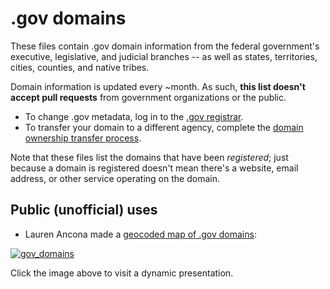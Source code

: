 # .gov domains

These files contain .gov domain information from the federal government's executive, legislative, and judicial branches -- as well as states, territories, cities, counties, and native tribes.

Domain information is updated every ~month. As such, **this list doesn't accept pull requests** from government organizations or the public. 
* To change .gov metadata, log in to the [.gov registrar](https://domains.dotgov.gov). 
* To transfer your domain to a different agency, complete the [domain ownership transfer process](https://home.dotgov.gov/management/#how-do-i-transfer-my-domain-to-a-different-agency).

Note that these files list the domains that have been _registered_; just because a domain is registered doesn't mean there's a website, email address, or other service operating on the domain.

## Public (unofficial) uses

* Lauren Ancona made a [geocoded map of .gov domains](http://laurenancona.com/maps/gov_domains.html):

[![gov_domains](https://cloud.githubusercontent.com/assets/2152151/5627069/ba4185e2-9561-11e4-873a-54d9f480ec3e.jpg)](http://laurenancona.com/maps/gov_domains.html)

Click the image above to visit a dynamic presentation.
